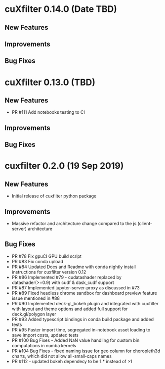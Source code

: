 # cuXfilter 0.14.0 (Date TBD)

## New Features

## Improvements

## Bug Fixes

# cuXfilter 0.13.0 (TBD)

## New Features

- PR #111 Add notebooks testing to CI

## Improvements

## Bug Fixes


# cuxfilter 0.2.0 (19 Sep 2019)

## New Features

- Initial release of cuxfilter python package

## Improvements

- Massive refactor and architecture change compared to the js (client-server) architecture

## Bug Fixes

- PR #78 Fix gpuCI GPU build script
- PR #83 Fix conda upload
- PR #84 Updated Docs and Readme with conda nightly install instructions for cuxfilter version 0.12
- PR #86 Implemented #79 - cudatashader replaced by datashader(>=0.9) with cudf & dask_cudf support
- PR #87 Implemented jupyter-server-proxy as discussed in #73
- PR #89 Fixed headless chrome sandbox for dashboard preview feature issue mentioned in #88
- PR #90 Implemented deck-gl_bokeh plugin and integrated with cuxfilter with layout and theme options
  and added full support for deck.gl/polygon layer
- PR #93 Added typescript bindings in conda build package and added tests
- PR #95 Faster import time, segregated in-notebook asset loading to save import costs, updated tests
- PR #100 Bug Fixes - Added NaN value handling for custom bin computations in numba kernels
- PR #104 Bug Fixes - fixed naming issue for geo column for choropleth3d charts, which did not allow all-small-caps names
- PR #112 - updated bokeh dependecy to be 1.* instead of >1